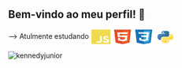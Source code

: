 ## Bem-vindo ao meu perfil! 👋

--> Atulmente estudando 
<img align="center" alt="K-Js" height="30" width="40" src="https://raw.githubusercontent.com/devicons/devicon/master/icons/javascript/javascript-plain.svg">
<img align="center" alt="K-HTML" height="30" width="40" src="https://raw.githubusercontent.com/devicons/devicon/master/icons/html5/html5-original.svg">
<img align="center" alt="K-CSS" height="30" width="40" src="https://raw.githubusercontent.com/devicons/devicon/master/icons/css3/css3-original.svg">
<img align="center" alt="K-Python" height="30" width="40" src="https://raw.githubusercontent.com/devicons/devicon/master/icons/python/python-original.svg">

![kennedyjunior](https://github-readme-stats.vercel.app/api?username=kennedyjunior&show_icons=true&theme=cobalt)


